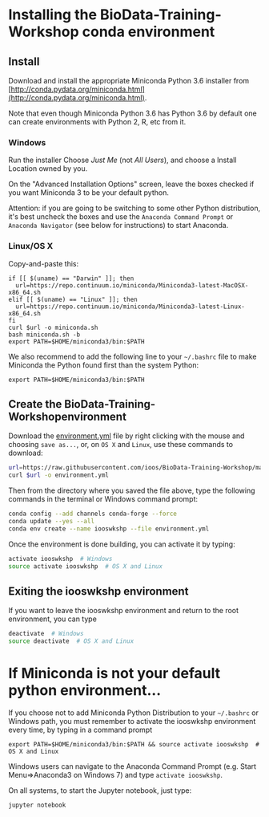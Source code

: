 # Installing the BioData-Training-Workshop conda environment

## Install

Download and install the appropriate Miniconda Python 3.6 installer from [http://conda.pydata.org/miniconda.html](http://conda.pydata.org/miniconda.html).

Note that even though Miniconda Python 3.6 has Python 3.6 by default one can create environments with Python 2, R, etc from it.

### Windows

Run the installer
Choose *Just Me* (not *All Users*),
and choose a Install Location owned by you.

On the "Advanced Installation Options" screen,
leave the boxes checked if you want Miniconda 3 to be your default python.

Attention: if you are going to be switching to some other Python distribution,
it's best uncheck the boxes and use the `Anaconda Command Prompt` or `Anaconda Navigator` (see below for instructions) to start Anaconda.

### Linux/OS X

Copy-and-paste this:

```shell
if [[ $(uname) == "Darwin" ]]; then
  url=https://repo.continuum.io/miniconda/Miniconda3-latest-MacOSX-x86_64.sh
elif [[ $(uname) == "Linux" ]]; then
  url=https://repo.continuum.io/miniconda/Miniconda3-latest-Linux-x86_64.sh
fi
curl $url -o miniconda.sh
bash miniconda.sh -b
export PATH=$HOME/miniconda3/bin:$PATH
```

We also recommend to add the following line to your `~/.bashrc` file to make Miniconda the Python found first than the system Python:

```
export PATH=$HOME/miniconda3/bin:$PATH
```

## Create the BioData-Training-Workshopenvironment

Download the [environment.yml](https://raw.githubusercontent.com/ioos/BioData-Training-Workshop/master/environment.yml) file by right clicking with the mouse and choosing `save as...`,
or, on `OS X` and `Linux`, use these commands to download:

```bash
url=https://raw.githubusercontent.com/ioos/BioData-Training-Workshop/master/environment.yml
curl $url -o environment.yml
```

Then from the directory where you saved the file above,
type the following commands in the terminal or Windows command prompt:

```bash
conda config --add channels conda-forge --force
conda update --yes --all
conda env create --name iooswkshp --file environment.yml
```

Once the environment is done building, you can activate it by typing:

```bash
activate iooswkshp  # Windows
source activate iooswkshp  # OS X and Linux
```

## Exiting the iooswkshp environment

If you want to leave the iooswkshp environment and return to the root environment,
you can type

```bash
deactivate  # Windows
source deactivate  # OS X and Linux
```

# If Miniconda is not your default python environment...

If you choose not to add Miniconda Python Distribution to your `~/.bashrc` or Windows path,
you must remember to activate the iooswkshp environment every time,
by typing in a command prompt

```
export PATH=$HOME/miniconda3/bin:$PATH && source activate iooswkshp  # OS X and Linux
```

Windows users can navigate to the Anaconda Command Prompt (e.g. Start Menu=>Anaconda3 on Windows 7) and type `activate iooswkshp`.

On all systems, to start the Jupyter notebook, just type:

```
jupyter notebook
```

